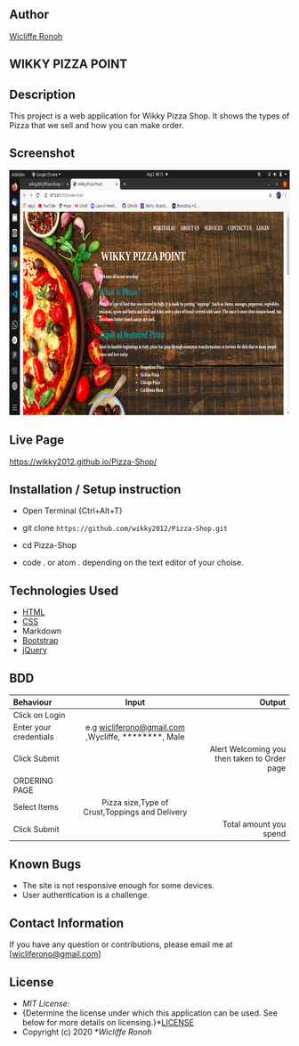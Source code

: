 

## Author

[Wicliffe Ronoh](https://github.com/wikky2012/Pizza-Shop)

## WIKKY PIZZA POINT
## Description

This project is a web application for Wikky Pizza Shop. It shows the types of Pizza that we sell and how you can make order. 

## Screenshot
<img src=https://github.com/wikky2012/Pizza-Shop/blob/master/screenshots/Screenshot%20from%202020-08-02%2008-15-50.png width="900px" height="440px">

## Live Page 
https://wikky2012.github.io/Pizza-Shop/


## Installation / Setup instruction
* Open Terminal {Ctrl+Alt+T}

* git clone ```https://github.com/wikky2012/Pizza-Shop.git```

* cd Pizza-Shop

* code . or atom . depending on the text editor of your choise.

## Technologies Used

* [HTML](https://developer.mozilla.org/en-US/docs/Web/HTML)
* [CSS](https://developer.mozilla.org/en-US/docs/Web/CSS)
* Markdown
* [Bootstrap](https://getbootstrap.com/docs/4.5/getting-started/introduction/)
* [jQuery](https://www.w3schools.com/jquery/default.asp)



## BDD
| Behaviour      | Input        | Output       |
| :------------- | :----------: | -----------: |
| Click on Login  |   |     |
| Enter your credentials  |e.g wicliferono@gmail.com ,Wycliffe, ********, Male|   |
| Click Submit   |      |   Alert Welcoming you then taken to Order page |
|        ORDERING PAGE     |
| Select Items | Pizza size,Type of Crust,Toppings and Delivery     | |
|Click Submit |     | Total amount you spend|

## Known Bugs
* The site is not responsive enough for some devices. 
* User authentication is a challenge.

## Contact Information 

If you have any question or contributions, please email me at [wicliferono@gmail.com]

## License
* *MIT License:*
* {Determine the license under which this application can be used.  See below for more details on licensing.}*[LICENSE](LICENSE)
* Copyright (c) 2020 **Wicliffe Ronoh*

